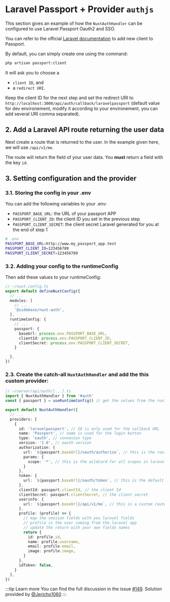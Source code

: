 # Laravel Passport + Provider `authjs`

<RecipeHeader author="Jericho1060" :providers="['authjs']" :tags="['laravel-passport']" />

This section gives an example of how the `NuxtAuthHandler` can be configured to use Laravel Passport Oauth2 and SSO.

You can refer to the official [Laravel documentation](https://laravel.com/docs/10.x/passport#managing-clients) to add new client to Passport.

By default, you can simply create one using the command:

```sh
php artisan passport:client
```

It will ask you to choose a
- `client ID`, and
- a `redirect URI`.

Keep the client ID for the next step and set the redirect URI to `http://localhost:3000/api/auth/callback/laravelpassport` (default value for dev environement, modify it according to your environement, you can add several URI comma separated).

## 2. Add a Laravel API route returning the user data

Next create a route that is returned to the user. In the example given here, we will use `/api/v1/me`.

The route will return the field of your user data. You **must** return a field with the key `id`.

## 3. Setting configuration and the provider

### 3.1. Storing the config in your .env

You can add the following variables to your .env:
- `PASSPORT_BASE_URL`: the URL of your passport APP
- `PASSPORT_CLIENT_ID`: the client ID you set in the previous step
- `PASSPORT_CLIENT_SECRET`: the client secret Laravel generated for you at the end of step 1

```bash
# .env
PASSPORT_BASE_URL=http://www.my_passport_app.test
PASSPORT_CLIENT_ID=123456789
PASSPORT_CLIENT_SECRET=123456789
```

### 3.2. Adding your config to the runtimeConfig

Then add these values to your runtimeConfig:

```ts
// ~/nuxt.config.ts
export default defineNuxtConfig({
  // ...
  modules: [
    // ...
    '@sidebase/nuxt-auth',
  ],
  runtimeConfig: {
    // ...
    passport: {
      baseUrl: process.env.PASSPORT_BASE_URL,
      clientId: process.env.PASSPORT_CLIENT_ID,
      clientSecret: process.env.PASSPORT_CLIENT_SECRET,
    }

  },
})
```

### 2.3. Create the catch-all `NuxtAuthHandler` and add the this custom provider:

```ts
// ~/server/api/auth/[...].ts
import { NuxtAuthHandler } from '#auth'
const { passport } = useRuntimeConfig() // get the values from the runtimeConfig

export default NuxtAuthHandler({
  // ...
  providers: [
    {
      id: 'laravelpassport', // ID is only used for the callback URL
      name: 'Passport', // name is used for the login button
      type: 'oauth', // connexion type
      version: '2.0', // oauth version
      authorization: {
        url: `${passport.baseUrl}/oauth/authorize`, // this is the route created by passport by default to get the autorization code
        params: {
          scope: '*', // this is the wildcard for all scopes in laravel passport, you can specify scopes separated by a space
        }
      },
      token: {
        url: `${passport.baseUrl}/oauth/token`, // this is the default route created by passport to get and renew the tokens
      },
      clientId: passport.clientId, // the client Id
      clientSecret: passport.clientSecret, // the client secret
      userinfo: {
        url: `${passport.baseUrl}/api/v1/me`, // this is a custom route that must return the current user that must be created in laravel
      },
      profile: (profile) => {
        // map the session fields with you laravel fields
        // profile is the user coming from the laravel app
        // update the return with your own fields names
        return {
          id: profile.id,
          name: profile.username,
          email: profile.email,
          image: profile.image,
        }
      },
      idToken: false,
    }
  ],
})
```

:::tip Learn more
You can find the full discussion in the issue [#149](https://github.com/sidebase/nuxt-auth/v0.6/issues/149). Solution provided by [@Jericho1060](https://github.com/Jericho1060)
:::
